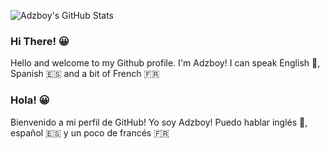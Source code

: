 ![Adzboy's GitHub Stats](https://github-readme-stats.vercel.app/api?username=Adzboy&show_icons=true&bg_color=0,33A1FD,FDCA40&title_color=fff&text_color=fff&icon_color=E5E7E9&hide_border=true)

### Hi There! 😀

Hello and welcome to my Github profile. I'm Adzboy! I can speak English 🏴󠁧󠁢󠁥󠁮󠁧󠁿, Spanish 🇪🇸 and a bit of French 🇫🇷

### Hola! 😀

Bienvenido a mi perfil de GitHub! Yo soy Adzboy! Puedo hablar inglés 🏴󠁧󠁢󠁥󠁮󠁧󠁿, español 🇪🇸 y un poco de francés 🇫🇷
